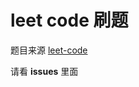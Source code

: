 <!--
 * @Author: jack-pearson
 * @Date: 2022-02-08 10:36:59
 * @LastEditTime: 2022-02-15 18:49:11
 * @LastEditors: jack-pearson
 * @FilePath: /leetcode/readme.md
 * @Description: 描述问题
-->

# leet code 刷题

题目来源 [leet-code](https://leetcode-cn.com/)

请看 **issues** 里面
